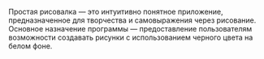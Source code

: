 Простая рисовалка — это интуитивно понятное приложение, предназначенное для творчества и самовыражения через рисование. Основное назначение программы — предоставление пользователям возможности создавать рисунки с использованием черного цвета на белом фоне.
